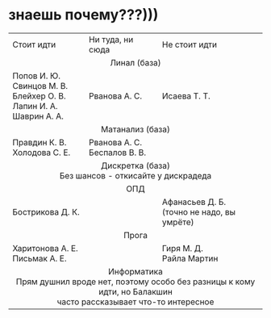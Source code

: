 # знаешь почему???)))


<table>
<tr>
    <td>Стоит идти</td>
    <td>Ни туда, ни сюда</td>
    <td>Не стоит идти</td>
</tr>
<tr>
    <td colspan="3" align="center">Линал (база)</td>
</tr>
<tr>
    <td>Попов И. Ю.<br>Свинцов М. В.<br>Блейхер О. В.<br>Лапин И. А.<br>Шаврин А. А.</td>
    <td>Рванова А. С.</td>    
    <td>Исаева Т. Т.</td>
</tr>
<tr>
    <td colspan="3" align="center">Матанализ (база)</td>
</tr>
<tr>
    <td>Правдин К. В.<br>Холодова С. Е.</td>
    <td>Рванова А. С.<br>Беспалов В. В.</td>    
    <td></td>
</tr>
<tr>
    <td colspan="3" align="center">Дискретка (база)<br>Без шансов - откисайте у дискрадеда</td>
</tr>
<tr>
    <td colspan="3" align="center">ОПД</td>
</tr>
<tr>
    <td>Бострикова Д. К.</td>
    <td></td>    
    <td>Афанасьев Д. Б. <br>(точно не надо, вы умрёте)</td>
</tr>
<tr>
    <td colspan="3" align="center">Прога</td>
</tr>
<tr>
    <td>Харитонова А. Е.<br>Письмак А. Е.</td>
    <td></td>    
    <td>Гиря М. Д.<br>Райла Мартин</td>
</tr>
<tr>
    <td colspan="3" align="center">Информатика<br>Прям душнил вроде нет, поэтому особо без разницы к кому идти, но Балакшин <br>часто рассказывает что-то интересное</td>
</tr>
</table>

